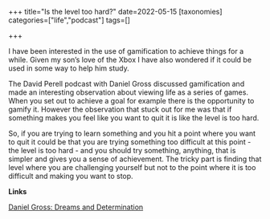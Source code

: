 +++
title="Is the level too hard?"
date=2022-05-15
[taxonomies]
categories=["life","podcast"]
tags=[]

+++

I have been interested in the use of gamification to achieve things for a while. Given my son’s love of the Xbox I have also wondered if it could be used in some way to help him study.

<!-- more -->

The David Perell podcast with Daniel Gross discussed gamification and made an interesting observation about viewing life as a series of games. When you set out to achieve a goal for example there is the opportunity to gamify it. However the observation that stuck out for me was that if something makes you feel like you want to quit it is like the level is too hard.

So, if you are trying to learn something and you hit a point where you want to quit it could be that you are trying something too difficult at this point - the level is too hard - and you should try something, anything, that is simpler and gives you a sense of achievement. The tricky part is finding that level where you are challenging yourself but not to the point where it is too difficult and making you want to stop.

__Links__

[Daniel Gross: Dreams and Determination](https://perell.com/podcast/daniel-gross/)